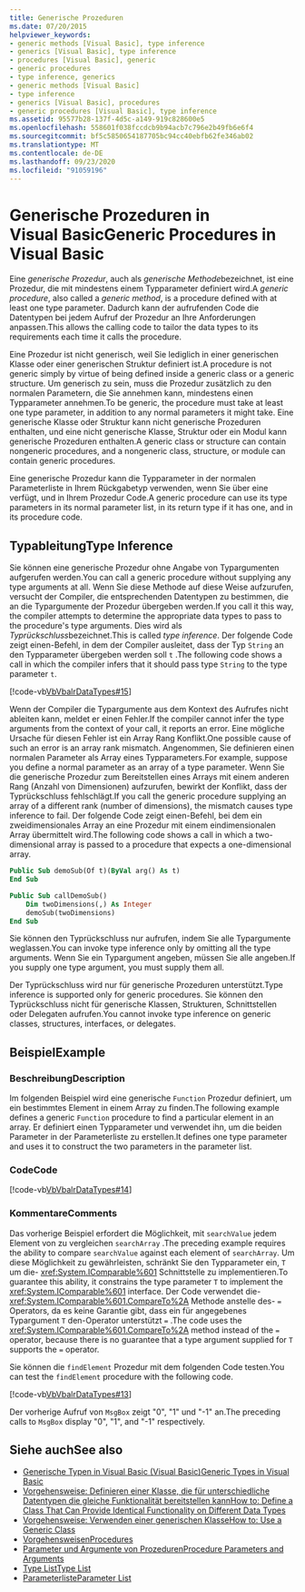 ```yaml
---
title: Generische Prozeduren
ms.date: 07/20/2015
helpviewer_keywords:
- generic methods [Visual Basic], type inference
- generics [Visual Basic], type inference
- procedures [Visual Basic], generic
- generic procedures
- type inference, generics
- generic methods [Visual Basic]
- type inference
- generics [Visual Basic], procedures
- generic procedures [Visual Basic], type inference
ms.assetid: 95577b28-137f-4d5c-a149-919c828600e5
ms.openlocfilehash: 558601f038fccdcb9b94acb7c796e2b49fb6e6f4
ms.sourcegitcommit: bf5c5850654187705bc94cc40ebfb62fe346ab02
ms.translationtype: MT
ms.contentlocale: de-DE
ms.lasthandoff: 09/23/2020
ms.locfileid: "91059196"
---
```

# <a name="generic-procedures-in-visual-basic"></a><span data-ttu-id="f6505-102">Generische Prozeduren in Visual Basic</span><span class="sxs-lookup"><span data-stu-id="f6505-102">Generic Procedures in Visual Basic</span></span>

<span data-ttu-id="f6505-103">Eine *generische Prozedur*, auch als *generische Methode*bezeichnet, ist eine Prozedur, die mit mindestens einem Typparameter definiert wird.</span><span class="sxs-lookup"><span data-stu-id="f6505-103">A *generic procedure*, also called a *generic method*, is a procedure defined with at least one type parameter.</span></span> <span data-ttu-id="f6505-104">Dadurch kann der aufrufenden Code die Datentypen bei jedem Aufruf der Prozedur an Ihre Anforderungen anpassen.</span><span class="sxs-lookup"><span data-stu-id="f6505-104">This allows the calling code to tailor the data types to its requirements each time it calls the procedure.</span></span>  
  
 <span data-ttu-id="f6505-105">Eine Prozedur ist nicht generisch, weil Sie lediglich in einer generischen Klasse oder einer generischen Struktur definiert ist.</span><span class="sxs-lookup"><span data-stu-id="f6505-105">A procedure is not generic simply by virtue of being defined inside a generic class or a generic structure.</span></span> <span data-ttu-id="f6505-106">Um generisch zu sein, muss die Prozedur zusätzlich zu den normalen Parametern, die Sie annehmen kann, mindestens einen Typparameter annehmen.</span><span class="sxs-lookup"><span data-stu-id="f6505-106">To be generic, the procedure must take at least one type parameter, in addition to any normal parameters it might take.</span></span> <span data-ttu-id="f6505-107">Eine generische Klasse oder Struktur kann nicht generische Prozeduren enthalten, und eine nicht generische Klasse, Struktur oder ein Modul kann generische Prozeduren enthalten.</span><span class="sxs-lookup"><span data-stu-id="f6505-107">A generic class or structure can contain nongeneric procedures, and a nongeneric class, structure, or module can contain generic procedures.</span></span>  
  
 <span data-ttu-id="f6505-108">Eine generische Prozedur kann die Typparameter in der normalen Parameterliste in Ihrem Rückgabetyp verwenden, wenn Sie über eine verfügt, und in Ihrem Prozedur Code.</span><span class="sxs-lookup"><span data-stu-id="f6505-108">A generic procedure can use its type parameters in its normal parameter list, in its return type if it has one, and in its procedure code.</span></span>  
  
## <a name="type-inference"></a><span data-ttu-id="f6505-109">Typableitung</span><span class="sxs-lookup"><span data-stu-id="f6505-109">Type Inference</span></span>  

 <span data-ttu-id="f6505-110">Sie können eine generische Prozedur ohne Angabe von Typargumenten aufgerufen werden.</span><span class="sxs-lookup"><span data-stu-id="f6505-110">You can call a generic procedure without supplying any type arguments at all.</span></span> <span data-ttu-id="f6505-111">Wenn Sie diese Methode auf diese Weise aufzurufen, versucht der Compiler, die entsprechenden Datentypen zu bestimmen, die an die Typargumente der Prozedur übergeben werden.</span><span class="sxs-lookup"><span data-stu-id="f6505-111">If you call it this way, the compiler attempts to determine the appropriate data types to pass to the procedure's type arguments.</span></span> <span data-ttu-id="f6505-112">Dies wird als *Typrückschluss*bezeichnet.</span><span class="sxs-lookup"><span data-stu-id="f6505-112">This is called *type inference*.</span></span> <span data-ttu-id="f6505-113">Der folgende Code zeigt einen-Befehl, in dem der Compiler ausleitet, dass der Typ `String` an den Typparameter übergeben werden soll `t` .</span><span class="sxs-lookup"><span data-stu-id="f6505-113">The following code shows a call in which the compiler infers that it should pass type `String` to the type parameter `t`.</span></span>  
  
 [!code-vb[VbVbalrDataTypes#15](~/samples/snippets/visualbasic/VS_Snippets_VBCSharp/VbVbalrDataTypes/VB/Class1.vb#15)]  
  
 <span data-ttu-id="f6505-114">Wenn der Compiler die Typargumente aus dem Kontext des Aufrufes nicht ableiten kann, meldet er einen Fehler.</span><span class="sxs-lookup"><span data-stu-id="f6505-114">If the compiler cannot infer the type arguments from the context of your call, it reports an error.</span></span> <span data-ttu-id="f6505-115">Eine mögliche Ursache für diesen Fehler ist ein Array Rang Konflikt.</span><span class="sxs-lookup"><span data-stu-id="f6505-115">One possible cause of such an error is an array rank mismatch.</span></span> <span data-ttu-id="f6505-116">Angenommen, Sie definieren einen normalen Parameter als Array eines Typparameters.</span><span class="sxs-lookup"><span data-stu-id="f6505-116">For example, suppose you define a normal parameter as an array of a type parameter.</span></span> <span data-ttu-id="f6505-117">Wenn Sie die generische Prozedur zum Bereitstellen eines Arrays mit einem anderen Rang (Anzahl von Dimensionen) aufzurufen, bewirkt der Konflikt, dass der Typrückschluss fehlschlägt.</span><span class="sxs-lookup"><span data-stu-id="f6505-117">If you call the generic procedure supplying an array of a different rank (number of dimensions), the mismatch causes type inference to fail.</span></span> <span data-ttu-id="f6505-118">Der folgende Code zeigt einen-Befehl, bei dem ein zweidimensionales Array an eine Prozedur mit einem eindimensionalen Array übermittelt wird.</span><span class="sxs-lookup"><span data-stu-id="f6505-118">The following code shows a call in which a two-dimensional array is passed to a procedure that expects a one-dimensional array.</span></span>  
  
```vb  
Public Sub demoSub(Of t)(ByVal arg() As t)
End Sub

Public Sub callDemoSub()
    Dim twoDimensions(,) As Integer
    demoSub(twoDimensions)
End Sub
```
  
 <span data-ttu-id="f6505-119">Sie können den Typrückschluss nur aufrufen, indem Sie alle Typargumente weglassen.</span><span class="sxs-lookup"><span data-stu-id="f6505-119">You can invoke type inference only by omitting all the type arguments.</span></span> <span data-ttu-id="f6505-120">Wenn Sie ein Typargument angeben, müssen Sie alle angeben.</span><span class="sxs-lookup"><span data-stu-id="f6505-120">If you supply one type argument, you must supply them all.</span></span>  
  
 <span data-ttu-id="f6505-121">Der Typrückschluss wird nur für generische Prozeduren unterstützt.</span><span class="sxs-lookup"><span data-stu-id="f6505-121">Type inference is supported only for generic procedures.</span></span> <span data-ttu-id="f6505-122">Sie können den Typrückschluss nicht für generische Klassen, Strukturen, Schnittstellen oder Delegaten aufrufen.</span><span class="sxs-lookup"><span data-stu-id="f6505-122">You cannot invoke type inference on generic classes, structures, interfaces, or delegates.</span></span>  
  
## <a name="example"></a><span data-ttu-id="f6505-123">Beispiel</span><span class="sxs-lookup"><span data-stu-id="f6505-123">Example</span></span>  
  
### <a name="description"></a><span data-ttu-id="f6505-124">Beschreibung</span><span class="sxs-lookup"><span data-stu-id="f6505-124">Description</span></span>  

 <span data-ttu-id="f6505-125">Im folgenden Beispiel wird eine generische `Function` Prozedur definiert, um ein bestimmtes Element in einem Array zu finden.</span><span class="sxs-lookup"><span data-stu-id="f6505-125">The following example defines a generic `Function` procedure to find a particular element in an array.</span></span> <span data-ttu-id="f6505-126">Er definiert einen Typparameter und verwendet ihn, um die beiden Parameter in der Parameterliste zu erstellen.</span><span class="sxs-lookup"><span data-stu-id="f6505-126">It defines one type parameter and uses it to construct the two parameters in the parameter list.</span></span>  
  
### <a name="code"></a><span data-ttu-id="f6505-127">Code</span><span class="sxs-lookup"><span data-stu-id="f6505-127">Code</span></span>  

 [!code-vb[VbVbalrDataTypes#14](~/samples/snippets/visualbasic/VS_Snippets_VBCSharp/VbVbalrDataTypes/VB/Class1.vb#14)]  
  
### <a name="comments"></a><span data-ttu-id="f6505-128">Kommentare</span><span class="sxs-lookup"><span data-stu-id="f6505-128">Comments</span></span>  

 <span data-ttu-id="f6505-129">Das vorherige Beispiel erfordert die Möglichkeit, mit `searchValue` jedem Element von zu vergleichen `searchArray` .</span><span class="sxs-lookup"><span data-stu-id="f6505-129">The preceding example requires the ability to compare `searchValue` against each element of `searchArray`.</span></span> <span data-ttu-id="f6505-130">Um diese Möglichkeit zu gewährleisten, schränkt Sie den Typparameter ein, `T` um die- <xref:System.IComparable%601> Schnittstelle zu implementieren.</span><span class="sxs-lookup"><span data-stu-id="f6505-130">To guarantee this ability, it constrains the type parameter `T` to implement the <xref:System.IComparable%601> interface.</span></span> <span data-ttu-id="f6505-131">Der Code verwendet die- <xref:System.IComparable%601.CompareTo%2A> Methode anstelle des- `=` Operators, da es keine Garantie gibt, dass ein für angegebenes Typargument `T` den-Operator unterstützt `=` .</span><span class="sxs-lookup"><span data-stu-id="f6505-131">The code uses the <xref:System.IComparable%601.CompareTo%2A> method instead of the `=` operator, because there is no guarantee that a type argument supplied for `T` supports the `=` operator.</span></span>  
  
 <span data-ttu-id="f6505-132">Sie können die `findElement` Prozedur mit dem folgenden Code testen.</span><span class="sxs-lookup"><span data-stu-id="f6505-132">You can test the `findElement` procedure with the following code.</span></span>  
  
 [!code-vb[VbVbalrDataTypes#13](~/samples/snippets/visualbasic/VS_Snippets_VBCSharp/VbVbalrDataTypes/VB/Class1.vb#13)]  
  
 <span data-ttu-id="f6505-133">Der vorherige Aufruf von `MsgBox` zeigt "0", "1" und "-1" an.</span><span class="sxs-lookup"><span data-stu-id="f6505-133">The preceding calls to `MsgBox` display "0", "1", and "-1" respectively.</span></span>  
  
## <a name="see-also"></a><span data-ttu-id="f6505-134">Siehe auch</span><span class="sxs-lookup"><span data-stu-id="f6505-134">See also</span></span>

- [<span data-ttu-id="f6505-135">Generische Typen in Visual Basic (Visual Basic)</span><span class="sxs-lookup"><span data-stu-id="f6505-135">Generic Types in Visual Basic</span></span>](generic-types.md)
- [<span data-ttu-id="f6505-136">Vorgehensweise: Definieren einer Klasse, die für unterschiedliche Datentypen die gleiche Funktionalität bereitstellen kann</span><span class="sxs-lookup"><span data-stu-id="f6505-136">How to: Define a Class That Can Provide Identical Functionality on Different Data Types</span></span>](how-to-define-a-class-that-can-provide-identical-functionality.md)
- [<span data-ttu-id="f6505-137">Vorgehensweise: Verwenden einer generischen Klasse</span><span class="sxs-lookup"><span data-stu-id="f6505-137">How to: Use a Generic Class</span></span>](how-to-use-a-generic-class.md)
- [<span data-ttu-id="f6505-138">Vorgehensweisen</span><span class="sxs-lookup"><span data-stu-id="f6505-138">Procedures</span></span>](../procedures/index.md)
- [<span data-ttu-id="f6505-139">Parameter und Argumente von Prozeduren</span><span class="sxs-lookup"><span data-stu-id="f6505-139">Procedure Parameters and Arguments</span></span>](../procedures/procedure-parameters-and-arguments.md)
- [<span data-ttu-id="f6505-140">Type List</span><span class="sxs-lookup"><span data-stu-id="f6505-140">Type List</span></span>](../../../language-reference/statements/type-list.md)
- [<span data-ttu-id="f6505-141">Parameterliste</span><span class="sxs-lookup"><span data-stu-id="f6505-141">Parameter List</span></span>](../../../language-reference/statements/parameter-list.md)
